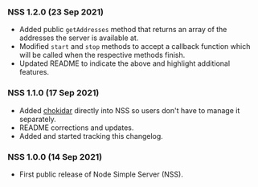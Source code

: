 ### NSS 1.2.0 (23 Sep 2021)

- Added public `getAddresses` method that returns an array of the addresses the server is available at.
- Modified `start` and `stop` methods to accept a callback function which will be called when the respective methods finish.
- Updated README to indicate the above and highlight additional features.

### NSS 1.1.0 (17 Sep 2021)

-   Added [chokidar](https://github.com/paulmillr/chokidar) directly into NSS so users don't have to manage it separately.
-   README corrections and updates.
-   Added and started tracking this changelog.

### NSS 1.0.0 (14 Sep 2021)

-   First public release of Node Simple Server (NSS).
